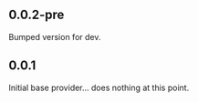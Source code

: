 ## 0.0.2-pre

Bumped version for dev.

## 0.0.1

Initial base provider... does nothing at this point.
